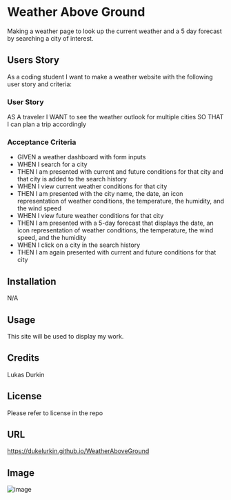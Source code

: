 # Weather Above Ground
Making a weather page to look up the current weather and a 5 day forecast by searching a city of interest. 



## Users Story
As a coding student I want to make a weather website with the following user story and criteria:

### User Story

AS A traveler
I WANT to see the weather outlook for multiple cities
SO THAT I can plan a trip accordingly


### Acceptance Criteria


* GIVEN a weather dashboard with form inputs
* WHEN I search for a city
* THEN I am presented with current and future conditions for that city and that city is added to the search history
* WHEN I view current weather conditions for that city
* THEN I am presented with the city name, the date, an icon representation of weather conditions, the temperature, the humidity, and the wind speed
* WHEN I view future weather conditions for that city
* THEN I am presented with a 5-day forecast that displays the date, an icon representation of weather conditions, the temperature, the wind speed, and the humidity
* WHEN I click on a city in the search history
* THEN I am again presented with current and future conditions for that city





## Installation

N/A

## Usage

This site will be used to display my work.

## Credits

Lukas Durkin

## License
Please refer to license in the repo

## URL
https://dukelurkin.github.io/WeatherAboveGround

## Image
![image](./weatherscreenshot.pngweatherscreenshot.png)
